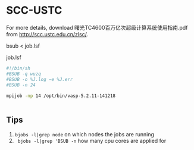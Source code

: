 # SCC-USTC

For more details, download 曙光TC4600百万亿次超级计算系统使用指南.pdf from http://scc.ustc.edu.cn/zlsc/.

bsub < job.lsf

job.lsf
```sh
#!/bin/sh
#BSUB -q wuzq
#BSUB -o %J.log −e %J.err
#BSUB -n 24
 
mpijob -np 14 /opt/bin/vasp-5.2.11-141218
 
```

## Tips
1. `bjobs -l|grep node` on which nodes the jobs are running
2. ` bjobs -l|grep 'BSUB -n` how many cpu cores are applied for